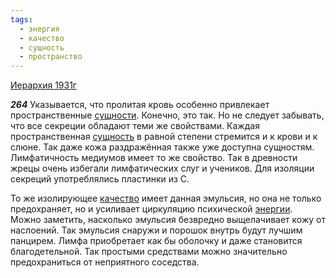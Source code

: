 ```yaml
---
tags:
  - энергия
  - качество
  - сущность
  - пространство
---
```


[Иерархия 1931г](/agni/1931)

___264___
Указывается, что пролитая кровь особенно привлекает пространственные [сущности](/tag/#[сущность](/tag/#сущность)). Конечно, это так. Но не следует забывать, что все секреции обладают теми же свойствами. Каждая пространственная [сущность](/tag/#сущность) в равной степени стремится и к крови и к слюне. Так даже кожа раздражённая также уже доступна сущностям. Лимфатичность медиумов имеет то же свойство. Так в древности жрецы очень избегали лимфатических слуг и учеников. Для изоляции секреций употреблялись пластинки из С.   

То же изолирующее [качество](/tag/#качество) имеет данная эмульсия, но она не только предохраняет, но и усиливает циркуляцию психической [энергии](/tag/#энергия). Можно заметить, насколько эмульсия безвредно выщелачивает кожу от наслоений. Так эмульсия снаружи и порошок внутрь будут лучшим панцирем. Лимфа приобретает как бы оболочку и даже становится благодетельной. Так простыми средствами можно значительно предохраниться от неприятного соседства.   

